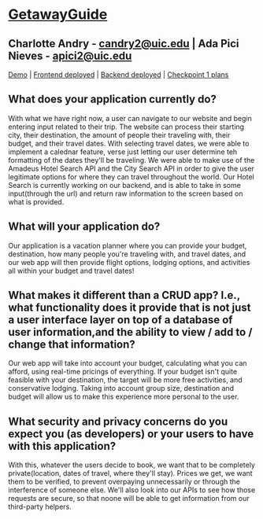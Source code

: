 # [GetawayGuide](https://github.com/candry1/final-project)
## Charlotte Andry - candry2@uic.edu | Ada Pici Nieves - apici2@uic.edu

[Demo](https://clipchamp.com/watch/CPYlmC4dQ4o) | [Frontend deployed](https://getawayguide1234.onrender.com/)  |  [Backend deployed](https://getawayguide123.onrender.com/)  |  [Checkpoint 1 plans](https://getawayguide09.onrender.com/)



## What does your application currently do?
With what we have right now, a user can navigate to our website and begin entering input related to their trip. The website can process their starting city, their destination, the amount of people their traveling with, their budget, and their travel dates. With selecting travel dates, we were able to implement a calednar feature, verse just letting our user determine teh formatting of the dates they'll be traveling. We were able to make use of the Amadeus Hotel Search API and the City Search API in order to give the user legitimate options for where they can travel throughout the world. Our Hotel Search is currently working on our backend, and is able to take in some input(through the url) and return raw information to the screen based on what is provided. 

## What will your application do?
Our application is a vacation planner where you can provide your budget, destination, how many people you're traveling with, and travel dates, and our web app will then provide flight options, lodging options, and  activities all within your budget and travel dates!

## What makes it different than a CRUD app? I.e., what functionality does it provide that is not just a user interface layer on top of a database of user information,and the ability to view / add to / change that information?
Our web app will take into account your budget, calculating what you can afford, using real-time pricings of everything. If your budget isn't quite feasible with your destination, the target will be more free activities, and conservative lodging. Taking into account group size, destination and budget will allow us to make this experience more personal to the user.

## What security and privacy concerns do you expect you (as developers) or your users to have with this application?
With this, whatever the users decide to book, we want that to be completely private(location, dates of travel, where they'll stay). Prices we get, we want them to be verified, to prevent overpaying unnecessarily or through the interference of someone else. We'll also look into our APIs to see how those requests are secure, so that noone will be able to get information from our third-party helpers.
